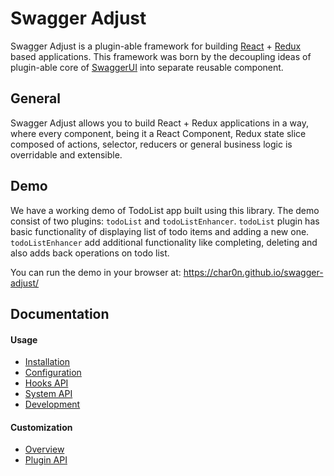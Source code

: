 # Swagger Adjust

Swagger Adjust is a plugin-able framework for building [React](https://reactjs.org/) + [Redux](https://redux.js.org/) based applications.
This framework was born by the decoupling ideas of plugin-able core of [SwaggerUI](https://github.com/swagger-api/swagger-ui) into 
separate reusable component.

## General

Swagger Adjust allows you to build React + Redux applications in a way, where every component, being
it a React Component, Redux state slice composed of actions, selector, reducers or general business
logic is overridable and extensible. 

## Demo

We have a working demo of TodoList app built using this library. The demo consist of two
plugins: `todoList` and `todoListEnhancer`. `todoList` plugin has basic functionality 
of displaying list of todo items and adding a new one. `todoListEnhancer` add additional
functionality like completing, deleting and also adds back operations on todo list.

You can run the demo in your browser at: https://char0n.github.io/swagger-adjust/

## Documentation

#### Usage

- [Installation](docs/usage/installation.md)
- [Configuration](docs/usage/configuration.md)
- [Hooks API](docs/usage/hooks-api.md)
- [System API](docs/usage/system-api.md)
- [Development](docs/usage/development.md)

#### Customization

- [Overview](docs/customization/overview.md)
- [Plugin API](docs/customization/plugin-api.md)
